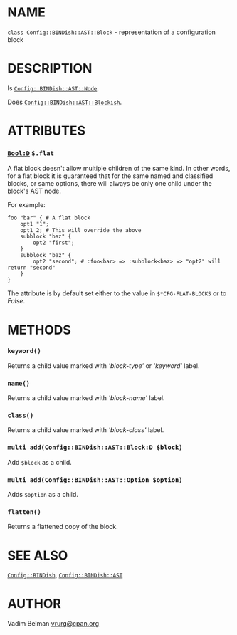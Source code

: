NAME
====

`class Config::BINDish::AST::Block` - representation of a configuration block

DESCRIPTION
===========

Is [`Config::BINDish::AST::Node`](https://github.com/vrurg/raku-Config-BINDish/blob/v0.0.3/docs/md/Config/BINDish/AST/Node.md).

Does [`Config::BINDish::AST::Blockish`](https://github.com/vrurg/raku-Config-BINDish/blob/v0.0.3/docs/md/Config/BINDish/AST/Blockish.md).

ATTRIBUTES
==========

### [`Bool:D`](https://docs.raku.org/type/Bool) `$.flat`

A flat block doesn't allow multiple children of the same kind. In other words, for a flat block it is guaranteed that for the same named and classified blocks, or same options, there will always be only one child under the block's AST node.

For example:

    foo "bar" { # A flat block
        opt1 "1";
        opt1 2; # This will override the above
        subblock "baz" {
            opt2 "first";
        }
        subblock "baz" {
            opt2 "second"; # :foo<bar> => :subblock<baz> => "opt2" will return "second"
        }
    }

The attribute is by default set either to the value in `$*CFG-FLAT-BLOCKS` or to *False*.

METHODS
=======

### `keyword()`

Returns a child value marked with *'block-type'* or *'keyword'* label.

### `name()`

Returns a child value marked with *'block-name'* label.

### `class()`

Returns a child value marked with *'block-class'* label.

### `multi add(Config::BINDish::AST::Block:D $block)`

Add `$block` as a child.

### `multi add(Config::BINDish::AST::Option $option)`

Adds `$option` as a child.

### `flatten()`

Returns a flattened copy of the block.

SEE ALSO
========

[`Config::BINDish`](https://github.com/vrurg/raku-Config-BINDish/blob/v0.0.3/docs/md/Config/BINDish.md), [`Config::BINDish::AST`](https://github.com/vrurg/raku-Config-BINDish/blob/v0.0.3/docs/md/Config/BINDish/AST.md)

AUTHOR
======

Vadim Belman <vrurg@cpan.org>

